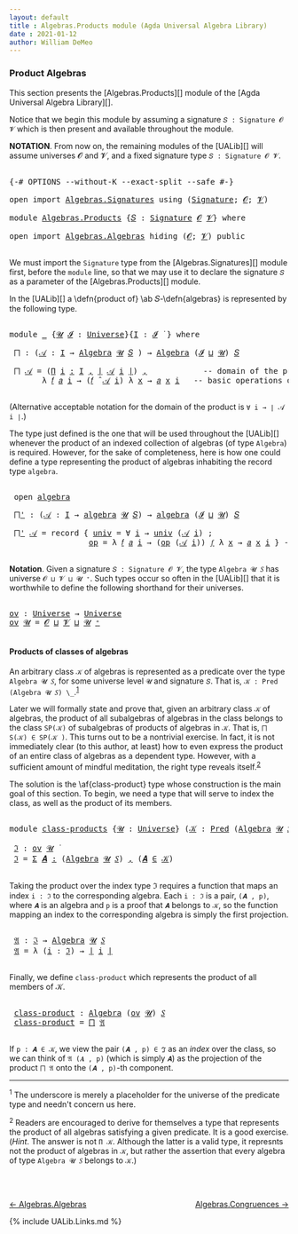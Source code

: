 ```yaml
---
layout: default
title : Algebras.Products module (Agda Universal Algebra Library)
date : 2021-01-12
author: William DeMeo
---
```



### <a id="product-algebras">Product Algebras</a>

This section presents the [Algebras.Products][] module of the [Agda Universal Algebra Library][].

Notice that we begin this module by assuming a signature `𝑆 : Signature 𝓞 𝓥` which is then present and available throughout the module.

**NOTATION**.  From now on, the remaining modules of the [UALib][] will assume universes 𝓞 and 𝓥, and a fixed signature type `𝑆 : Signature 𝓞 𝓥`.

<pre class="Agda">

<a id="581" class="Symbol">{-#</a> <a id="585" class="Keyword">OPTIONS</a> <a id="593" class="Pragma">--without-K</a> <a id="605" class="Pragma">--exact-split</a> <a id="619" class="Pragma">--safe</a> <a id="626" class="Symbol">#-}</a>

<a id="631" class="Keyword">open</a> <a id="636" class="Keyword">import</a> <a id="643" href="Algebras.Signatures.html" class="Module">Algebras.Signatures</a> <a id="663" class="Keyword">using</a> <a id="669" class="Symbol">(</a><a id="670" href="Algebras.Signatures.html#1239" class="Function">Signature</a><a id="679" class="Symbol">;</a> <a id="681" href="Overture.Preliminaries.html#6863" class="Generalizable">𝓞</a><a id="682" class="Symbol">;</a> <a id="684" href="Universes.html#262" class="Generalizable">𝓥</a><a id="685" class="Symbol">)</a>

<a id="688" class="Keyword">module</a> <a id="695" href="Algebras.Products.html" class="Module">Algebras.Products</a> <a id="713" class="Symbol">{</a><a id="714" href="Algebras.Products.html#714" class="Bound">𝑆</a> <a id="716" class="Symbol">:</a> <a id="718" href="Algebras.Signatures.html#1239" class="Function">Signature</a> <a id="728" href="Overture.Preliminaries.html#6863" class="Generalizable">𝓞</a> <a id="730" href="Universes.html#262" class="Generalizable">𝓥</a><a id="731" class="Symbol">}</a> <a id="733" class="Keyword">where</a>

<a id="740" class="Keyword">open</a> <a id="745" class="Keyword">import</a> <a id="752" href="Algebras.Algebras.html" class="Module">Algebras.Algebras</a> <a id="770" class="Keyword">hiding</a> <a id="777" class="Symbol">(</a><a id="778" href="Overture.Preliminaries.html#6863" class="Generalizable">𝓞</a><a id="779" class="Symbol">;</a> <a id="781" href="Universes.html#262" class="Generalizable">𝓥</a><a id="782" class="Symbol">)</a> <a id="784" class="Keyword">public</a>

</pre>

We must import the `Signature` type from the [Algebras.Signatures][] module first, before the `module` line, so that we may use it to declare the signature `𝑆` as a parameter of the [Algebras.Products][] module.

In the [UALib][] a \defn{product of} \ab 𝑆-\defn{algebras} is represented by the following type.

<pre class="Agda">

<a id="1129" class="Keyword">module</a> <a id="1136" href="Algebras.Products.html#1136" class="Module">_</a> <a id="1138" class="Symbol">{</a><a id="1139" href="Algebras.Products.html#1139" class="Bound">𝓤</a> <a id="1141" href="Algebras.Products.html#1141" class="Bound">𝓘</a> <a id="1143" class="Symbol">:</a> <a id="1145" href="Agda.Primitive.html#423" class="Postulate">Universe</a><a id="1153" class="Symbol">}{</a><a id="1155" href="Algebras.Products.html#1155" class="Bound">I</a> <a id="1157" class="Symbol">:</a> <a id="1159" href="Algebras.Products.html#1141" class="Bound">𝓘</a> <a id="1161" href="Universes.html#403" class="Function Operator">̇</a> <a id="1163" class="Symbol">}</a> <a id="1165" class="Keyword">where</a>

 <a id="1173" href="Algebras.Products.html#1173" class="Function">⨅</a> <a id="1175" class="Symbol">:</a> <a id="1177" class="Symbol">(</a><a id="1178" href="Algebras.Products.html#1178" class="Bound">𝒜</a> <a id="1180" class="Symbol">:</a> <a id="1182" href="Algebras.Products.html#1155" class="Bound">I</a> <a id="1184" class="Symbol">→</a> <a id="1186" href="Algebras.Algebras.html#674" class="Function">Algebra</a> <a id="1194" href="Algebras.Products.html#1139" class="Bound">𝓤</a> <a id="1196" href="Algebras.Products.html#714" class="Bound">𝑆</a> <a id="1198" class="Symbol">)</a> <a id="1200" class="Symbol">→</a> <a id="1202" href="Algebras.Algebras.html#674" class="Function">Algebra</a> <a id="1210" class="Symbol">(</a><a id="1211" href="Algebras.Products.html#1141" class="Bound">𝓘</a> <a id="1213" href="Agda.Primitive.html#636" class="Primitive Operator">⊔</a> <a id="1215" href="Algebras.Products.html#1139" class="Bound">𝓤</a><a id="1216" class="Symbol">)</a> <a id="1218" href="Algebras.Products.html#714" class="Bound">𝑆</a>

 <a id="1222" href="Algebras.Products.html#1173" class="Function">⨅</a> <a id="1224" href="Algebras.Products.html#1224" class="Bound">𝒜</a> <a id="1226" class="Symbol">=</a> <a id="1228" class="Symbol">(</a><a id="1229" href="MGS-MLTT.html#3635" class="Function">Π</a> <a id="1231" href="Algebras.Products.html#1231" class="Bound">i</a> <a id="1233" href="MGS-MLTT.html#3635" class="Function">꞉</a> <a id="1235" href="Algebras.Products.html#1155" class="Bound">I</a> <a id="1237" href="MGS-MLTT.html#3635" class="Function">,</a> <a id="1239" href="Overture.Preliminaries.html#12413" class="Function Operator">∣</a> <a id="1241" href="Algebras.Products.html#1224" class="Bound">𝒜</a> <a id="1243" href="Algebras.Products.html#1231" class="Bound">i</a> <a id="1245" href="Overture.Preliminaries.html#12413" class="Function Operator">∣</a><a id="1246" class="Symbol">)</a> <a id="1248" href="Overture.Preliminaries.html#11717" class="InductiveConstructor Operator">,</a>            <a id="1261" class="Comment">-- domain of the product algebra</a>
       <a id="1301" class="Symbol">λ</a> <a id="1303" href="Algebras.Products.html#1303" class="Bound">𝑓</a> <a id="1305" href="Algebras.Products.html#1305" class="Bound">𝑎</a> <a id="1307" href="Algebras.Products.html#1307" class="Bound">i</a> <a id="1309" class="Symbol">→</a> <a id="1311" class="Symbol">(</a><a id="1312" href="Algebras.Products.html#1303" class="Bound">𝑓</a> <a id="1314" href="Algebras.Algebras.html#2989" class="Function Operator">̂</a> <a id="1316" href="Algebras.Products.html#1224" class="Bound">𝒜</a> <a id="1318" href="Algebras.Products.html#1307" class="Bound">i</a><a id="1319" class="Symbol">)</a> <a id="1321" class="Symbol">λ</a> <a id="1323" href="Algebras.Products.html#1323" class="Bound">x</a> <a id="1325" class="Symbol">→</a> <a id="1327" href="Algebras.Products.html#1305" class="Bound">𝑎</a> <a id="1329" href="Algebras.Products.html#1323" class="Bound">x</a> <a id="1331" href="Algebras.Products.html#1307" class="Bound">i</a>   <a id="1335" class="Comment">-- basic operations of the product algebra</a>

</pre>

(Alternative acceptable notation for the domain of the product is `∀ i → ∣ 𝒜 i ∣`.)

The type just defined is the one that will be used throughout the [UALib][] whenever the product of an indexed collection of algebras (of type `Algebra`) is required.  However, for the sake of completeness, here is how one could define a type representing the product of algebras inhabiting the record type `algebra`.

<pre class="Agda">

 <a id="1810" class="Keyword">open</a> <a id="1815" href="Algebras.Algebras.html#1865" class="Module">algebra</a>

 <a id="1825" href="Algebras.Products.html#1825" class="Function">⨅&#39;</a> <a id="1828" class="Symbol">:</a> <a id="1830" class="Symbol">(</a><a id="1831" href="Algebras.Products.html#1831" class="Bound">𝒜</a> <a id="1833" class="Symbol">:</a> <a id="1835" href="Algebras.Products.html#1155" class="Bound">I</a> <a id="1837" class="Symbol">→</a> <a id="1839" href="Algebras.Algebras.html#1865" class="Record">algebra</a> <a id="1847" href="Algebras.Products.html#1139" class="Bound">𝓤</a> <a id="1849" href="Algebras.Products.html#714" class="Bound">𝑆</a><a id="1850" class="Symbol">)</a> <a id="1852" class="Symbol">→</a> <a id="1854" href="Algebras.Algebras.html#1865" class="Record">algebra</a> <a id="1862" class="Symbol">(</a><a id="1863" href="Algebras.Products.html#1141" class="Bound">𝓘</a> <a id="1865" href="Agda.Primitive.html#636" class="Primitive Operator">⊔</a> <a id="1867" href="Algebras.Products.html#1139" class="Bound">𝓤</a><a id="1868" class="Symbol">)</a> <a id="1870" href="Algebras.Products.html#714" class="Bound">𝑆</a>

 <a id="1874" href="Algebras.Products.html#1825" class="Function">⨅&#39;</a> <a id="1877" href="Algebras.Products.html#1877" class="Bound">𝒜</a> <a id="1879" class="Symbol">=</a> <a id="1881" class="Keyword">record</a> <a id="1888" class="Symbol">{</a> <a id="1890" href="Algebras.Algebras.html#1960" class="Field">univ</a> <a id="1895" class="Symbol">=</a> <a id="1897" class="Symbol">∀</a> <a id="1899" href="Algebras.Products.html#1899" class="Bound">i</a> <a id="1901" class="Symbol">→</a> <a id="1903" href="Algebras.Algebras.html#1960" class="Field">univ</a> <a id="1908" class="Symbol">(</a><a id="1909" href="Algebras.Products.html#1877" class="Bound">𝒜</a> <a id="1911" href="Algebras.Products.html#1899" class="Bound">i</a><a id="1912" class="Symbol">)</a> <a id="1914" class="Symbol">;</a>                 <a id="1932" class="Comment">-- domain</a>
                 <a id="1959" href="Algebras.Algebras.html#1973" class="Field">op</a> <a id="1962" class="Symbol">=</a> <a id="1964" class="Symbol">λ</a> <a id="1966" href="Algebras.Products.html#1966" class="Bound">𝑓</a> <a id="1968" href="Algebras.Products.html#1968" class="Bound">𝑎</a> <a id="1970" href="Algebras.Products.html#1970" class="Bound">i</a> <a id="1972" class="Symbol">→</a> <a id="1974" class="Symbol">(</a><a id="1975" href="Algebras.Algebras.html#1973" class="Field">op</a> <a id="1978" class="Symbol">(</a><a id="1979" href="Algebras.Products.html#1877" class="Bound">𝒜</a> <a id="1981" href="Algebras.Products.html#1970" class="Bound">i</a><a id="1982" class="Symbol">))</a> <a id="1985" href="Algebras.Products.html#1966" class="Bound">𝑓</a> <a id="1987" class="Symbol">λ</a> <a id="1989" href="Algebras.Products.html#1989" class="Bound">x</a> <a id="1991" class="Symbol">→</a> <a id="1993" href="Algebras.Products.html#1968" class="Bound">𝑎</a> <a id="1995" href="Algebras.Products.html#1989" class="Bound">x</a> <a id="1997" href="Algebras.Products.html#1970" class="Bound">i</a> <a id="1999" class="Symbol">}</a> <a id="2001" class="Comment">-- basic operations</a>

</pre>



**Notation**. Given a signature `𝑆 : Signature 𝓞 𝓥`, the type `Algebra 𝓤 𝑆` has universe `𝓞 ⊔ 𝓥 ⊔ 𝓤 ⁺`.  Such types occur so often in the [UALib][] that it is worthwhile to define the following shorthand for their universes.

<pre class="Agda">

<a id="ov"></a><a id="2276" href="Algebras.Products.html#2276" class="Function">ov</a> <a id="2279" class="Symbol">:</a> <a id="2281" href="Agda.Primitive.html#423" class="Postulate">Universe</a> <a id="2290" class="Symbol">→</a> <a id="2292" href="Agda.Primitive.html#423" class="Postulate">Universe</a>
<a id="2301" href="Algebras.Products.html#2276" class="Function">ov</a> <a id="2304" href="Algebras.Products.html#2304" class="Bound">𝓤</a> <a id="2306" class="Symbol">=</a> <a id="2308" href="Algebras.Products.html#728" class="Bound">𝓞</a> <a id="2310" href="Agda.Primitive.html#636" class="Primitive Operator">⊔</a> <a id="2312" href="Algebras.Products.html#730" class="Bound">𝓥</a> <a id="2314" href="Agda.Primitive.html#636" class="Primitive Operator">⊔</a> <a id="2316" href="Algebras.Products.html#2304" class="Bound">𝓤</a> <a id="2318" href="Agda.Primitive.html#606" class="Primitive Operator">⁺</a>

</pre>



#### <a id="products-of-classes-of-algebras">Products of classes of algebras</a>

An arbitrary class `𝒦` of algebras is represented as a predicate over the type `Algebra 𝓤 𝑆`, for some universe level `𝓤` and signature `𝑆`. That is, `𝒦 : Pred (Algebra 𝓤 𝑆) \_`.<sup>[1](Algebras.Products.html#fn1)</sup>

Later we will formally state and prove that, given an arbitrary class `𝒦` of algebras, the product of all subalgebras of algebras in the class belongs to the class  `SP(𝒦)` of subalgebras of products of algebras in `𝒦`. That is, `⨅ S(𝒦) ∈ SP(𝒦 )`. This turns out to be a nontrivial exercise. In fact, it is not immediately clear (to this author, at least) how to even express the product of an entire class of algebras as a dependent type. However, with a sufficient amount of mindful meditation, the right type reveals itself.<sup>[2](Algebras.Products.html#fn2)</sup>

The solution is the \af{class-product} type whose construction is the main goal of this section. To begin, we need a type that will serve to index the class, as well as the product of its members.

<pre class="Agda">

<a id="3422" class="Keyword">module</a> <a id="class-products"></a><a id="3429" href="Algebras.Products.html#3429" class="Module">class-products</a> <a id="3444" class="Symbol">{</a><a id="3445" href="Algebras.Products.html#3445" class="Bound">𝓤</a> <a id="3447" class="Symbol">:</a> <a id="3449" href="Agda.Primitive.html#423" class="Postulate">Universe</a><a id="3457" class="Symbol">}</a> <a id="3459" class="Symbol">(</a><a id="3460" href="Algebras.Products.html#3460" class="Bound">𝒦</a> <a id="3462" class="Symbol">:</a> <a id="3464" href="Relations.Discrete.html#1638" class="Function">Pred</a> <a id="3469" class="Symbol">(</a><a id="3470" href="Algebras.Algebras.html#674" class="Function">Algebra</a> <a id="3478" href="Algebras.Products.html#3445" class="Bound">𝓤</a> <a id="3480" href="Algebras.Products.html#714" class="Bound">𝑆</a><a id="3481" class="Symbol">)(</a><a id="3483" href="Algebras.Products.html#2276" class="Function">ov</a> <a id="3486" href="Algebras.Products.html#3445" class="Bound">𝓤</a><a id="3487" class="Symbol">))</a> <a id="3490" class="Keyword">where</a>

 <a id="class-products.ℑ"></a><a id="3498" href="Algebras.Products.html#3498" class="Function">ℑ</a> <a id="3500" class="Symbol">:</a> <a id="3502" href="Algebras.Products.html#2276" class="Function">ov</a> <a id="3505" href="Algebras.Products.html#3445" class="Bound">𝓤</a> <a id="3507" href="Universes.html#403" class="Function Operator">̇</a>
 <a id="3510" href="Algebras.Products.html#3498" class="Function">ℑ</a> <a id="3512" class="Symbol">=</a> <a id="3514" href="MGS-MLTT.html#3074" class="Function">Σ</a> <a id="3516" href="Algebras.Products.html#3516" class="Bound">𝑨</a> <a id="3518" href="MGS-MLTT.html#3074" class="Function">꞉</a> <a id="3520" class="Symbol">(</a><a id="3521" href="Algebras.Algebras.html#674" class="Function">Algebra</a> <a id="3529" href="Algebras.Products.html#3445" class="Bound">𝓤</a> <a id="3531" href="Algebras.Products.html#714" class="Bound">𝑆</a><a id="3532" class="Symbol">)</a> <a id="3534" href="MGS-MLTT.html#3074" class="Function">,</a> <a id="3536" class="Symbol">(</a><a id="3537" href="Algebras.Products.html#3516" class="Bound">𝑨</a> <a id="3539" href="Relations.Discrete.html#2494" class="Function Operator">∈</a> <a id="3541" href="Algebras.Products.html#3460" class="Bound">𝒦</a><a id="3542" class="Symbol">)</a>

</pre>

Taking the product over the index type ℑ requires a function that maps an index `i : ℑ` to the corresponding algebra.  Each `i : ℑ` is a pair, `(𝑨 , p)`, where `𝑨` is an algebra and `p` is a proof that `𝑨` belongs to `𝒦`, so the function mapping an index to the corresponding algebra is simply the first projection.

<pre class="Agda">

 <a id="class-products.𝔄"></a><a id="3889" href="Algebras.Products.html#3889" class="Function">𝔄</a> <a id="3891" class="Symbol">:</a> <a id="3893" href="Algebras.Products.html#3498" class="Function">ℑ</a> <a id="3895" class="Symbol">→</a> <a id="3897" href="Algebras.Algebras.html#674" class="Function">Algebra</a> <a id="3905" href="Algebras.Products.html#3445" class="Bound">𝓤</a> <a id="3907" href="Algebras.Products.html#714" class="Bound">𝑆</a>
 <a id="3910" href="Algebras.Products.html#3889" class="Function">𝔄</a> <a id="3912" class="Symbol">=</a> <a id="3914" class="Symbol">λ</a> <a id="3916" class="Symbol">(</a><a id="3917" href="Algebras.Products.html#3917" class="Bound">i</a> <a id="3919" class="Symbol">:</a> <a id="3921" href="Algebras.Products.html#3498" class="Function">ℑ</a><a id="3922" class="Symbol">)</a> <a id="3924" class="Symbol">→</a> <a id="3926" href="Overture.Preliminaries.html#12413" class="Function Operator">∣</a> <a id="3928" href="Algebras.Products.html#3917" class="Bound">i</a> <a id="3930" href="Overture.Preliminaries.html#12413" class="Function Operator">∣</a>

</pre>

Finally, we define `class-product` which represents the product of all members of 𝒦.

<pre class="Agda">

 <a id="class-products.class-product"></a><a id="4046" href="Algebras.Products.html#4046" class="Function">class-product</a> <a id="4060" class="Symbol">:</a> <a id="4062" href="Algebras.Algebras.html#674" class="Function">Algebra</a> <a id="4070" class="Symbol">(</a><a id="4071" href="Algebras.Products.html#2276" class="Function">ov</a> <a id="4074" href="Algebras.Products.html#3445" class="Bound">𝓤</a><a id="4075" class="Symbol">)</a> <a id="4077" href="Algebras.Products.html#714" class="Bound">𝑆</a>
 <a id="4080" href="Algebras.Products.html#4046" class="Function">class-product</a> <a id="4094" class="Symbol">=</a> <a id="4096" href="Algebras.Products.html#1173" class="Function">⨅</a> <a id="4098" href="Algebras.Products.html#3889" class="Function">𝔄</a>

</pre>

If `p : 𝑨 ∈ 𝒦`, we view the pair `(𝑨 , p) ∈ ℑ` as an *index* over the class, so we can think of `𝔄 (𝑨 , p)` (which is simply `𝑨`) as the projection of the product `⨅ 𝔄` onto the `(𝑨 , p)`-th component.



-----------------------

<sup>1</sup><span class="footnote" id="fn1"> The underscore is merely a placeholder for the universe of the predicate type and needn't concern us here.</span>

<sup>2</sup><span class="footnote" id="fn2"> Readers are encouraged to derive for themselves a type that represents the product of all algebras satisfying a given predicate. It is a good exercise. (*Hint*. The answer is not `Π 𝒦`. Although the latter is a valid type, it represnts not the product of algebras in `𝒦`, but rather the assertion that every algebra of type `Algebra 𝓤 𝑆` belongs to `𝒦`.)</span>

<br>
<br>

[← Algebras.Algebras](Algebras.Algebras.html)
<span style="float:right;">[Algebras.Congruences →](Algebras.Congruences.html)</span>

{% include UALib.Links.md %}

<!--

Alternatively, we could have defined the class product in a way that explicitly displays the index, like so.

 class-product' : Pred (Algebra 𝓤 𝑆)(ov 𝓤) → Algebra (𝓧 ⊔ ov 𝓤) 𝑆
 class-product' 𝒦 = ⨅ λ (i : (Σ 𝑨 ꞉ (Algebra 𝓤 𝑆) , (𝑨 ∈ 𝒦) × (X → ∣ 𝑨 ∣))) → ∣ i ∣

-->

